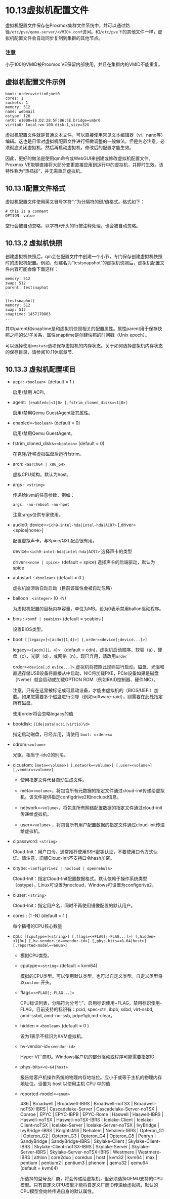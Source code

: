 # 10.13虚拟机配置文件

虚拟机配置文件保存在Proxmox集群文件系统中，并可以通过路径`/etc/pve/qemu-server/<VMID>.conf`访问。和`/etc/pve`下的其他文件一样，虚拟机配置文件会自动同步复制到集群的其他节点。

### 注意

小于100的VMID被Proxmox VE保留内部使用，并且在集群内的VMID不能重复。

## 虚拟机配置文件示例

```
boot: order=virtio0;net0
cores: 1
sockets: 1
memory: 512
name: webmail
ostype: l26
net0: e1000=EE:D2:28:5F:B6:3E,bridge=vmbr0
virtio0: local:vm-100-disk-1,size=32G
```

虚拟机配置文件就是普通文本文件，可以直接使用常见文本编辑器（vi，nano等）编辑。这也是日常对虚拟机配置文件进行细微调整的一般做法。但是务必注意，必须彻底关闭虚拟机，然后再启动虚拟机，修改后的配置才能生效。

因此，更好的做法是使用qm命令或WebGUI来创建或修改虚拟机配置文件。Proxmox VE能够直接将大部分变更直接应用到运行中的虚拟机，并即时生效。该特性称为“热插拔“，并无需重启虚拟机。

## 10.13.1配置文件格式
虚拟机配置文件使用英文冒号字符“:“为分隔符的键/值格式。格式如下：

```
# this is a comment
OPTION: value
```

空行会被自动忽略，以字符`#`开头的行按注释处理，也会被自动忽略。

## 10.13.2 虚拟机快照

创建虚拟机快照后，qm会在配置文件中创建一个小节，专门保存创建虚拟机快照时的虚拟机配置。例如，创建名为“testsnapshot“的虚拟机快照后，虚拟机配置文件内容可能会像下面这样：


```
memory: 512
swap: 512
parent: testsnaphot
...

[testsnaphot]
memory: 512
swap: 512
snaptime: 1457170803
...
```

其中parent和snaptime是和虚拟机快照相关的配置属性。属性parent用于保存快照之间的父/子关系，属性snaptime是创建快照的时间戳（Unix epoch）。

可以选择使用`vmstate`选项保存虚拟机的内存状态。关于如何选择虚拟机内存状态的保存目录，请参阅10.11休眠章节.

## 10.13.3 虚拟机配置项目

- acpi : `<boolean> `(default = 1 )
  
  启用/禁用 ACPI。

- agent:` [enabled=]<1|0> [,fstrim_cloned_disks=<1|0>]`

  启用/禁用Qemu GuestAgent及其属性。

- enabled=`<boolean>` (default = 0)

  启用/禁用Qemu GuestAgent。

- fstrim_cloned_disks=`<boolean>` (default = 0)

  在克隆/迁移虚拟磁盘后运行fstrim。

- arch: `<aarch64 | x86_64>`

  虚拟CPU架构。默认为host。

- args :` <string>`

  传递给kvm的任意参数，例如：
  
  ```
  args: -no-reboot -no-hpet
  ```

  注意:args仅供专家使用。

- audio0: device=`<ich9-intel-hda|intel-hda|AC97>` [,driver=<spice|none>]
 
  配置虚拟声卡，与Spice/QXL配合很有用。

  device=`<ich9-intel-hda|intel-hda|AC97>` 选择声卡的类型

  driver=`<none | spice> `(default = spice) 选择声卡的后端驱动，默认为spice


- autostart : `<boolean>` (default = 0 )

  虚拟机崩溃后自动启动（目前该属性会被自动忽略）

- balloon : `<integer>` (0 -N)

  为虚拟机配置的目标内存容量，单位为MB。设为0表示禁用ballon驱动程序。
  
- bios : `<ovmf | seabios>` (default = seabios )

  设置BIOS类型。

- boot: `[[legacy=]<[acdn]{1,4}>] [,order=<device[;device...]>]`

  legacy=`<[acdn]{1，4}>` （default = cdn)，虚拟机启动顺序，软驱（a），硬盘（c），光驱（d），或网络（n）。现已弃用，请改用`order`

  order=`<device[;d evice...]>`,虚拟机将按照此规则进行启动。磁盘、光驱和直通存储USB设备将直接从中启动，NIC将加载PXE，PCIe设备如果是磁盘（Nvme）就会启动或加载OPTION ROM（例如RAID控制器、硬件NIC）。

  注意，只有在这里被标记成可启动设备，才能由虚拟机的（BIOS/UEFI）加载。如果您需要多个磁盘进行引导（例如software-raid），则需要在此处指定所有磁盘。
  
  使用order将会忽略legacy的值

- bootdisk: `(ide|sata|scsi|virtio)\d+`
 
  指定启动磁盘，已经弃用，请使用 `boot: order=xx`

- cdrom:`<volume>`

  光驱，相当于-ide2的别名。

- cicustom: `[meta=<volume>] [,network=<volume>] [,user=<volume>] [,vendor=<volume>]
`
  - 使用指定文件代替自动生成文件。

  - meta=`<volume>`，将包含所有元数据的指定文件通过cloud-init传递给虚拟机。该文件提供指定configdrive2和nocluod信息。

  - network=`<volume>`，将包含所有网络配置数据的指定文件通过cloud-init传递给虚拟机。

  - user=`<volume>` ，将包含所有用户配置数据的指定文件通过cloud-init传递给虚拟机。

- cipassword: `<string>`

  Cloud-Init：用户口令。通常推荐使用SSH密钥认证，不要使用口令方式认证。请注意，旧版Cloud-Init不支持口令hash加密。

- citype: `<configdrive2 | nocloud | opennebula>`

  Cloud-Init：指定Cloud-Init配置数据格式。默认依赖于操作系统类型（ostype）。Linux可设置为nocloud，Windows可设置为configdrive2。

- ciuser: `<string>`
  
  Cloud-Init：指定用户名，同时不再使用镜像配置的默认用户。

- cores : <integer> (1 -N) (default = 1 )

  每个插槽的CPU核心数量

- cpu:` [[cputype=]<string>] [,flags=<+FLAG[;-FLAG...]>] [,hidden=<1|0>] [,hv-vendor-id=<vendor-id>] [,phys-bits=<8-64|host>] [,reported-model=<enum>]`

  - 模拟CPU类型。

  - cputype=`<string>` (default = kvm64)

    模拟的CPU类型。可以使用默认类型，也可以自定义类型。自定义类型将以`custom-`开头。

  - flags=`<+FLAG[;-FLAG...]>`

    CPU标识列表，分隔符为分号“;”，启用标识使用+FLAG，禁用标识使用-FLAG。目前支持的标识有：pcid, spec-ctrl, ibpb, ssbd, virt-ssbd, amd-ssbd, amd-no-ssb, pdpe1gb,md-clear。

  - hidden = `<boolean>` (default = 0 )
  
    设为1表示不标识为KVM虚拟机。

  - hv-vendor-id=`<vendor-id>`
  
    Hyper-V厂商ID。Windows客户机的部分驱动或程序可能需要指定ID

  - phys-bits=`<8-64|host>`
 
    报告给客户机操作系统的物理内存地址位。应小于或等于主机的物理内存地址位。设置为 host 以使用主机 CPU 中的值
 
  - reported-model=`<enum>`
   
    486 | Broadwell | Broadwell-IBRS | Broadwell-noTSX | Broadwell-noTSX-IBRS | Cascadelake-Server | Cascadelake-Server-noTSX | Conroe | EPYC | EPYC-IBPB | EPYC-Rome | Haswell | Haswell-IBRS | Haswell-noTSX | Haswell-noTSX-IBRS | Icelake-Client | Icelake-Client-noTSX | Icelake-Server | Icelake-Server-noTSX | IvyBridge | IvyBridge-IBRS | KnightsMill | Nehalem | Nehalem-IBRS | Opteron_G1 | Opteron_G2 | Opteron_G3 | Opteron_G4 | Opteron_G5 | Penryn | SandyBridge | SandyBridge-IBRS | Skylake-Client | Skylake-Client-IBRS | Skylake-Client-noTSX-IBRS | Skylake-Server | Skylake-Server-IBRS | Skylake-Server-noTSX-IBRS | Westmere | Westmere-IBRS | athlon | core2duo | coreduo | host | kvm32 | kvm64 | max | pentium | pentium2 | pentium3 | phenom | qemu32 | qemu64  (default = kvm64)
    
    所选择的型号及厂商，将会传递给虚拟机，但必须选择QEMU支持的CPU模型。只有自定义CPU模型才能将自定义厂商ID传递给虚拟机，默认的CPU模型会始终传递自身的默认属性。

    
    

